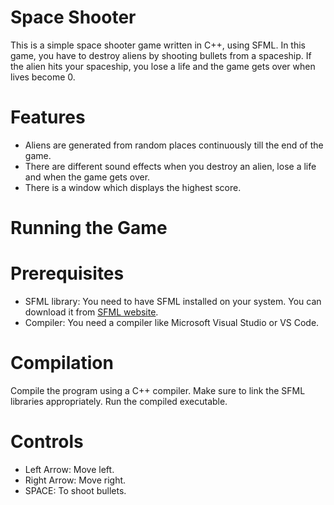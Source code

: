 # Space Shooter
This is a simple space shooter game written in C++, using SFML. In this game, you have to destroy aliens by shooting bullets from a spaceship. If the alien hits your spaceship, you lose a life and the game gets over when lives become 0.

# Features

- Aliens are generated from random places continuously till the end of the game.
- There are different sound effects when you destroy an alien, lose a life and when the game gets over.
- There is a window which displays the highest score.

# Running the Game

# Prerequisites
- SFML library: You need to have SFML installed on your system. You can download it from [SFML website](https://www.sfml-dev.org/download.php).
- Compiler: You need a compiler like Microsoft Visual Studio or VS Code.

# Compilation
Compile the program using a C++ compiler. Make sure to link the SFML libraries appropriately.
Run the compiled executable.

# Controls
- Left Arrow: Move left.
- Right Arrow: Move right.
- SPACE: To shoot bullets.
